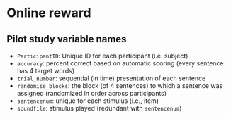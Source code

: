# Online reward

## Pilot study variable names

* `ParticipantID`: Unique ID for each participant (i.e. subject)
* `accuracy`: percent correct based on automatic scoring (every sentence has 4 target words)
* `trial_number`: sequential (in time) presentation of each sentence
* `randomise_blocks`: the block (of 4 sentences) to which a sentence was assigned (randomized in order across participants)
* `sentencenum`: unique for each stimulus (i.e., item)
* `soundfile`: stimulus played (redundant with `sentencenum`)
 
